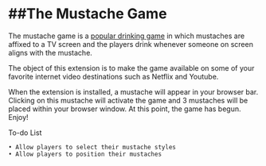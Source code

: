 ##The Mustache Game
==================

The mustache game is a [popular drinking game](http://www.huffingtonpost.com/2012/08/27/mustache-movie-drinking-game_n_1833447.html) in which mustaches are affixed to a TV screen and the players drink whenever someone on screen aligns with the mustache.  

The object of this extension is to make the game available on some of your favorite internet video destinations such as Netflix and Youtube.

When the extension is installed, a mustache will appear in your browser bar.  Clicking on this mustache will activate the game and 3 mustaches will be placed within your browser window.  At this point, the game has begun. Enjoy!


To-do List

	• Allow players to select their mustache styles
	• Allow players to position their mustaches